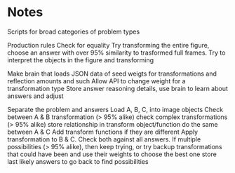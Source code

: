 # Notes

Scripts for broad categories of problem types

Production rules
Check for equality
Try transforming the entire figure, choose an answer
with over 95% similarity to trasformed full frames.
Try to interpret the objects in the figure and transforming

Make brain that loads JSON data of seed weigts for
transformations and reflection amounts and such
Allow API to change weight for a transformation type
Store answer reasoning details, use brain to learn about
answers and adjust

Separate the problem and answers
Load A, B, C, into image objects
Check between A & B transformation (> 95% alike)
check complex transformations (> 95% alike)
store relationship in transform object/function
do the same between A & C
Add transform functions if they are different
Apply transformation to B & C. Check both against all
answers. If multiple possibilities (> 95% alike), then
keep trying, or try backup transformations that could have
been and use their weights to choose the best one
store last likely answers to go back to find possibilities

